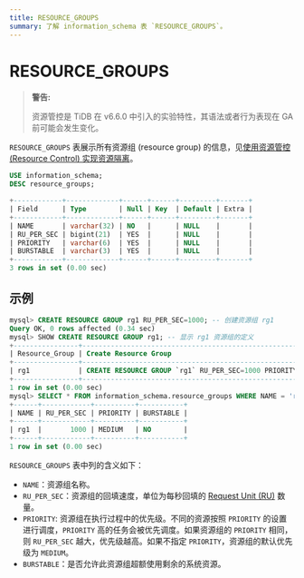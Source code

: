 ```yaml
---
title: RESOURCE_GROUPS
summary: 了解 information_schema 表 `RESOURCE_GROUPS`。
---
```


# RESOURCE_GROUPS

> **警告:**
>
> 资源管控是 TiDB 在 v6.6.0 中引入的实验特性，其语法或者行为表现在 GA 前可能会发生变化。

`RESOURCE_GROUPS` 表展示所有资源组 (resource group) 的信息，见[使用资源管控 (Resource Control) 实现资源隔离](/tidb-resource-control.md)。

```sql
USE information_schema;
DESC resource_groups;
```

```sql
+------------+-------------+------+------+---------+-------+
| Field      | Type        | Null | Key  | Default | Extra |
+------------+-------------+------+------+---------+-------+
| NAME       | varchar(32) | NO   |      | NULL    |       |
| RU_PER_SEC | bigint(21)  | YES  |      | NULL    |       |
| PRIORITY   | varchar(6)  | YES  |      | NULL    |       |
| BURSTABLE  | varchar(3)  | YES  |      | NULL    |       |
+------------+-------------+------+------+---------+-------+
3 rows in set (0.00 sec)
```

## 示例

```sql
mysql> CREATE RESOURCE GROUP rg1 RU_PER_SEC=1000; -- 创建资源组 rg1
Query OK, 0 rows affected (0.34 sec)
mysql> SHOW CREATE RESOURCE GROUP rg1; -- 显示 rg1 资源组的定义
+----------------+---------------------------------------------------------------+
| Resource_Group | Create Resource Group                                         |
+----------------+---------------------------------------------------------------+
| rg1            | CREATE RESOURCE GROUP `rg1` RU_PER_SEC=1000 PRIORITY="MEDIUM" |
+----------------+---------------------------------------------------------------+
1 row in set (0.00 sec)
mysql> SELECT * FROM information_schema.resource_groups WHERE NAME = 'rg1';
+------+------------+----------+-----------+
| NAME | RU_PER_SEC | PRIORITY | BURSTABLE |
+------+------------+----------+-----------+
| rg1  |       1000 | MEDIUM   | NO        |
+------+------------+----------+-----------+
1 row in set (0.00 sec)
```

`RESOURCE_GROUPS` 表中列的含义如下：

* `NAME`：资源组名称。
* `RU_PER_SEC`：资源组的回填速度，单位为每秒回填的 [Request Unit (RU)](/tidb-resource-control.md#什么是-request-unit-ru) 数量。
* `PRIORITY`: 资源组在执行过程中的优先级。不同的资源按照 `PRIORITY` 的设置进行调度，`PRIORITY` 高的任务会被优先调度。如果资源组的 `PRIORITY` 相同，则 `RU_PER_SEC` 越大，优先级越高。如果不指定 `PRIORITY`，资源组的默认优先级为 `MEDIUM`。
* `BURSTABLE`：是否允许此资源组超额使用剩余的系统资源。
